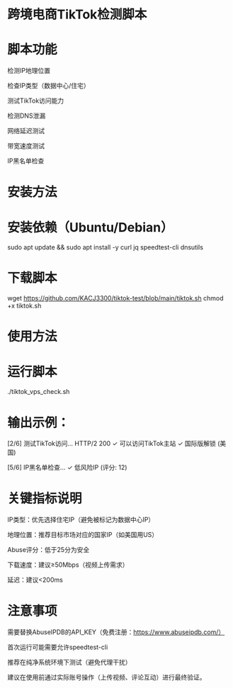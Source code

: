 # 跨境电商TikTok检测脚本
# 脚本功能
检测IP地理位置

检查IP类型（数据中心/住宅）

测试TikTok访问能力

检测DNS泄漏

网络延迟测试

带宽速度测试

IP黑名单检查

# 安装方法
# 安装依赖（Ubuntu/Debian）
sudo apt update && sudo apt install -y curl jq speedtest-cli dnsutils

# 下载脚本
wget https://github.com/KACJ3300/tiktok-test/blob/main/tiktok.sh
chmod +x tiktok.sh

# 使用方法
# 运行脚本
./tiktok_vps_check.sh

# 输出示例：
[2/6] 测试TikTok访问...
HTTP/2 200 
✓ 可以访问TikTok主站
✓ 国际版解锁 (美国)

[5/6] IP黑名单检查...
✓ 低风险IP (评分: 12)
# 关键指标说明
IP类型：优先选择住宅IP（避免被标记为数据中心IP）

地理位置：推荐目标市场对应的国家IP（如美国用US）

Abuse评分：低于25分为安全

下载速度：建议≥50Mbps（视频上传需求）

延迟：建议<200ms

# 注意事项
需要替换AbuseIPDB的API_KEY（免费注册：https://www.abuseipdb.com/）

首次运行可能需要允许speedtest-cli

推荐在纯净系统环境下测试（避免代理干扰）

建议在使用前通过实际账号操作（上传视频、评论互动）进行最终验证。


